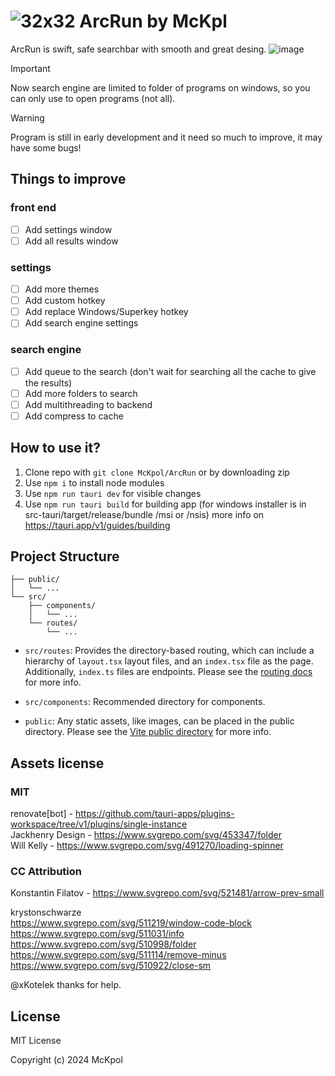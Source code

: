 
# ![32x32](https://github.com/McKpol/ArcRun/assets/104125769/449841d4-7e0d-42ac-ae74-4cd9763a6221) ArcRun by McKpl

ArcRun is swift, safe searchbar with smooth and great desing. 
![image](https://github.com/McKpol/ArcRun/assets/104125769/d3a8b93f-b106-43bb-b4e3-616d140e7898)      

> [!IMPORTANT]
> Now search engine are limited to folder of programs on windows, so you can only use to open programs (not all). 

> [!WARNING]
> Program is still in early development and it need so much to improve, it may have some bugs!

## Things to improve

### front end
- [ ] Add settings window
- [ ] Add all results window

### settings
- [ ] Add more themes
- [ ] Add custom hotkey
- [ ] Add replace Windows/Superkey hotkey 
- [ ] Add search engine settings

### search engine
- [ ] Add queue to the search (don't wait for searching all the cache to give the results)
- [ ] Add more folders to search
- [ ] Add multithreading to backend
- [ ] Add compress to cache

## How to use it?
1. Clone repo with ```git clone McKpol/ArcRun``` or by downloading zip
2. Use ```npm i``` to install node modules
2. Use ```npm run tauri dev``` for visible changes
3. Use ```npm run tauri build``` for building app (for windows installer is in src-tauri/target/release/bundle /msi or /nsis) more info on https://tauri.app/v1/guides/building

## Project Structure

```
├── public/
│   └── ...
└── src/
    ├── components/
    │   └── ...
    └── routes/
        └── ...
```

- `src/routes`: Provides the directory-based routing, which can include a hierarchy of `layout.tsx` layout files, and an `index.tsx` file as the page. Additionally, `index.ts` files are endpoints. Please see the [routing docs](https://qwik.builder.io/qwikcity/routing/overview/) for more info.

- `src/components`: Recommended directory for components.

- `public`: Any static assets, like images, can be placed in the public directory. Please see the [Vite public directory](https://vitejs.dev/guide/assets.html#the-public-directory) for more info.

## Assets license

### MIT

renovate[bot] - https://github.com/tauri-apps/plugins-workspace/tree/v1/plugins/single-instance   
Jackhenry Design - https://www.svgrepo.com/svg/453347/folder   
Will Kelly - https://www.svgrepo.com/svg/491270/loading-spinner

### CC Attribution

Konstantin Filatov - https://www.svgrepo.com/svg/521481/arrow-prev-small

krystonschwarze   
https://www.svgrepo.com/svg/511219/window-code-block    
https://www.svgrepo.com/svg/511031/info   
https://www.svgrepo.com/svg/510998/folder    
https://www.svgrepo.com/svg/511114/remove-minus    
https://www.svgrepo.com/svg/510922/close-sm

@xKotelek thanks for help.

## License
MIT License

Copyright (c) 2024 McKpol
